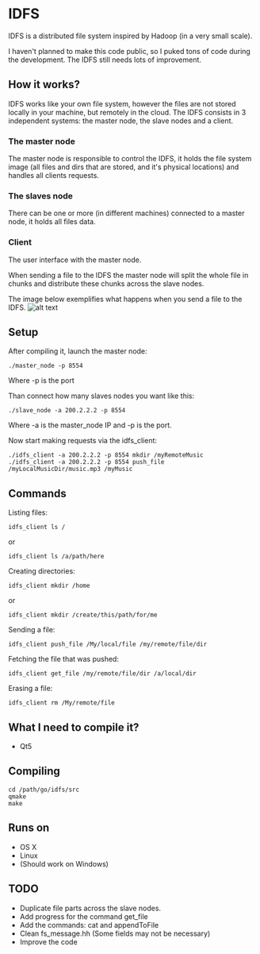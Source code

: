 IDFS
===========

IDFS is a distributed file system inspired by Hadoop (in a very small scale).

I haven't planned to make this code public, so I puked tons of code during the development.
The IDFS still needs lots of improvement.


How it works?
--------------------------
IDFS works like your own file system, however the files are not stored locally in your
machine, but remotely in the cloud. The IDFS consists in 3 independent systems:
the master node, the slave nodes and a client.

### The master node

The master node is responsible to control the IDFS, it holds the file system image
(all files and dirs that are stored, and it's physical locations) and handles all
clients requests.

### The slaves node
There can be one or more (in different machines) connected to a master node,
it holds all files data.

### Client
The user interface with the master node.

When sending a file to the IDFS the master node will split the whole file in chunks and
distribute these chunks across the slave nodes.

The image below exemplifies what happens when you send a file to the IDFS.
![alt text](https://raw.github.com/cabelitos/idfs/master/overview.jpg "IDFS overview")


Setup
----------

After compiling it, launch the master node:
```shell
./master_node -p 8554
```

Where -p is the port

Than connect how many slaves nodes you want like this:
```shell
./slave_node -a 200.2.2.2 -p 8554
```

Where -a is the master_node IP and -p is the port.

Now start making requests via the idfs_client:
```shell
./idfs_client -a 200.2.2.2 -p 8554 mkdir /myRemoteMusic
./idfs_client -a 200.2.2.2 -p 8554 push_file /myLocalMusicDir/music.mp3 /myMusic
```

Commands
----------
Listing files:
```shell
idfs_client ls /
```

or

```shell
idfs_client ls /a/path/here
```

Creating directories:
```shell
idfs_client mkdir /home
```

or

```shell
idfs_client mkdir /create/this/path/for/me
```

Sending a file:

```shell
idfs_client push_file /My/local/file /my/remote/file/dir
```

Fetching the file that was pushed:
```shell
idfs_client get_file /my/remote/file/dir /a/local/dir
```

Erasing a file:
```shell
idfs_client rm /My/remote/file
```

What I need to compile it?
--------------------------
* Qt5

Compiling
----------
```shell
cd /path/go/idfs/src
qmake
make
```

Runs on
----------
* OS X
* Linux
* (Should work on Windows)


TODO
-----
* Duplicate file parts across the slave nodes.
* Add progress for the command get_file
* Add the commands: cat and appendToFile
* Clean fs_message.hh (Some fields may not be necessary)
* Improve the code